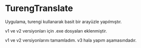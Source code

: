 # TurengTranslate

Uygulama, turengi kullanarak basit bir arayüzle yapılmıştır. 

v1 ve v2 versiyonları için .exe dosyaları eklenmiştir.

v1 ve v2 versiyonlarını tamamladım. v3 hala yapım aşamasındadır.
